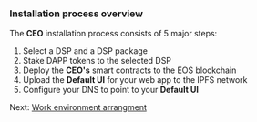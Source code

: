 ### Installation process overview <a name="install-overview"></a>

The **CEO** installation process consists of 5 major steps:

1. Select a DSP and a DSP package
2. Stake DAPP tokens to the selected DSP
3. Deploy the **CEO's** smart contracts to the EOS blockchain
4. Upload the **Default UI** for your web app to the IPFS network
5. Configure your DNS to point to your **Default UI**

Next: [Work environment arrangment](docs/05-work-env-arrange.md)
